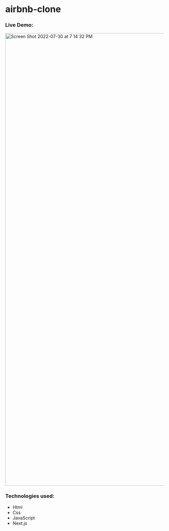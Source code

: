 # airbnb-clone

### Live Demo:

<img width="1440" alt="Screen Shot 2022-07-30 at 7 14 32 PM" src="https://user-images.githubusercontent.com/87474315/181934488-fd47e411-b97f-4826-883a-af75cf690a7a.png">


### Technologies used:
- Html
- Css
- JavaScript
- Next.js
